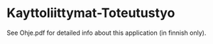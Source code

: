# Kayttoliittymat-Toteutustyo
See Ohje.pdf for detailed info about this application (in finnish only).
